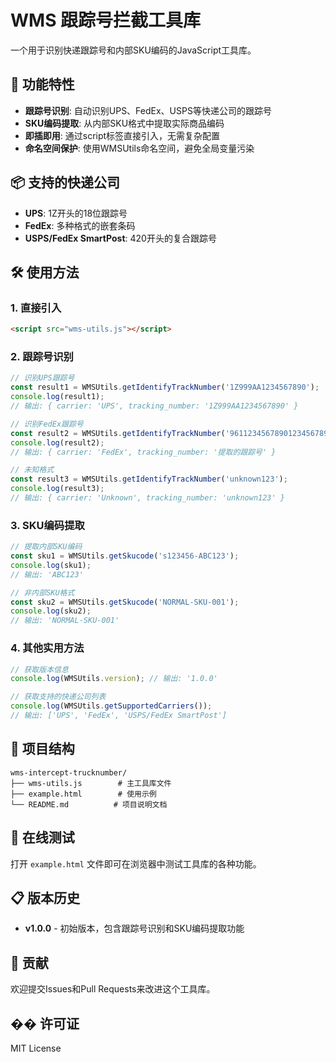 # WMS 跟踪号拦截工具库

一个用于识别快递跟踪号和内部SKU编码的JavaScript工具库。

## 🚀 功能特性

- **跟踪号识别**: 自动识别UPS、FedEx、USPS等快递公司的跟踪号
- **SKU编码提取**: 从内部SKU格式中提取实际商品编码
- **即插即用**: 通过script标签直接引入，无需复杂配置
- **命名空间保护**: 使用WMSUtils命名空间，避免全局变量污染

## 📦 支持的快递公司

- **UPS**: 1Z开头的18位跟踪号
- **FedEx**: 多种格式的嵌套条码
- **USPS/FedEx SmartPost**: 420开头的复合跟踪号

## 🛠️ 使用方法

### 1. 直接引入

```html
<script src="wms-utils.js"></script>
```

### 2. 跟踪号识别

```javascript
// 识别UPS跟踪号
const result1 = WMSUtils.getIdentifyTrackNumber('1Z999AA1234567890');
console.log(result1); 
// 输出: { carrier: 'UPS', tracking_number: '1Z999AA1234567890' }

// 识别FedEx跟踪号
const result2 = WMSUtils.getIdentifyTrackNumber('96112345678901234567890123456789');
console.log(result2); 
// 输出: { carrier: 'FedEx', tracking_number: '提取的跟踪号' }

// 未知格式
const result3 = WMSUtils.getIdentifyTrackNumber('unknown123');
console.log(result3); 
// 输出: { carrier: 'Unknown', tracking_number: 'unknown123' }
```

### 3. SKU编码提取

```javascript
// 提取内部SKU编码
const sku1 = WMSUtils.getSkucode('s123456-ABC123');
console.log(sku1); 
// 输出: 'ABC123'

// 非内部SKU格式
const sku2 = WMSUtils.getSkucode('NORMAL-SKU-001');
console.log(sku2); 
// 输出: 'NORMAL-SKU-001'
```

### 4. 其他实用方法

```javascript
// 获取版本信息
console.log(WMSUtils.version); // 输出: '1.0.0'

// 获取支持的快递公司列表
console.log(WMSUtils.getSupportedCarriers()); 
// 输出: ['UPS', 'FedEx', 'USPS/FedEx SmartPost']
```

## 📁 项目结构

```
wms-intercept-trucknumber/
├── wms-utils.js        # 主工具库文件
├── example.html        # 使用示例
└── README.md          # 项目说明文档
```

## 🧪 在线测试

打开 `example.html` 文件即可在浏览器中测试工具库的各种功能。

## 📋 版本历史

- **v1.0.0** - 初始版本，包含跟踪号识别和SKU编码提取功能

## 🤝 贡献

欢迎提交Issues和Pull Requests来改进这个工具库。

## �� 许可证

MIT License 